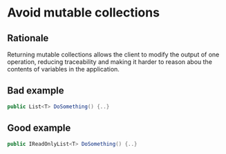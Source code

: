 # Avoid mutable collections

## Rationale

Returning mutable collections allows the client to modify the output of one operation, reducing traceability and making it harder to reason abou the contents of variables in the application.

## Bad example

```csharp
public List<T> DoSomething() {..}
```

## Good example

```csharp
public IReadOnlyList<T> DoSomething() {..}
```
